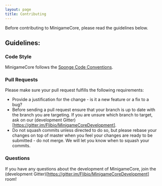 ```yaml
---
layout: page
title: Contributing
---
```


Before contributing to MinigameCore, please read the guidelines below.

## Guidelines:

### Code Style

MinigameCore follows the
[Sponge Code Conventions](https://docs.spongepowered.org/master/en/contributing/implementation/codestyle.html).

### Pull Requests

Please make sure your pull request fulfills the following requirements:

- Provide a justification for the change - is it a new feature or a fix to a bug?
- Before sending a pull request ensure that your branch is up to date with the branch you are targeting. If you are
unsure which branch to target, ask on our (development Gitter)[https://gitter.im/Flibio/MinigameCoreDevelopment].
- Do not squash commits unless directed to do so, but please rebase your changes on top of master when you feel your
changes are ready to be submitted - do not merge. We will let you know when to squash your commits.

### Questions

If you have any questions about the development of MinigameCore, join the
(development Gitter)[https://gitter.im/Flibio/MinigameCoreDevelopment] room!
